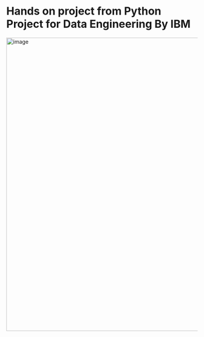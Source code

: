 # Hands on project from Python Project for Data Engineering By IBM
<img width="893" height="773" alt="image" src="https://github.com/user-attachments/assets/187e4f36-6a8c-4b39-9f96-f0b1c794395e" />
